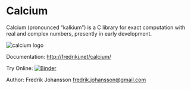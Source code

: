 # Calcium

Calcium (pronounced “kalkium”) is a C library for exact
computation with real and complex numbers, presently in early development.

![calcium logo](http://fredrikj.net/calcium/_images/ca2.svg)

Documentation: http://fredrikj.net/calcium/

Try Online: [![Binder](https://mybinder.org/badge_logo.svg)](https://mybinder.org/v2/gh/fredrik-johansson/calcium/HEAD?filepath=doc%2Fintroduction.ipynb)

Author: Fredrik Johansson <fredrik.johansson@gmail.com>

